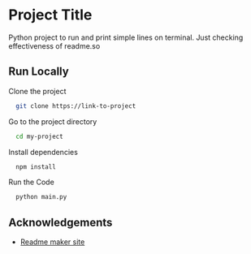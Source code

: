 # Project Title

Python project to run and print simple lines on terminal.
Just checking effectiveness of readme.so

## Run Locally

Clone the project

```bash
  git clone https://link-to-project
```

Go to the project directory

```bash
  cd my-project
```

Install dependencies

```bash
  npm install
```

Run the Code

```bash
  python main.py
```

## Acknowledgements

- [Readme maker site](https://https://readme.so/editor)
